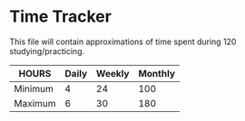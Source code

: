 # Time Tracker

This file will contain approximations of time spent during 120 studying/practicing. 

| HOURS| Daily | Weekly | Monthly | 
|-----|-------|--------|---------|
| Minimum | 4 | 24 | 100 |
| Maximum | 6 | 30 | 180 |

